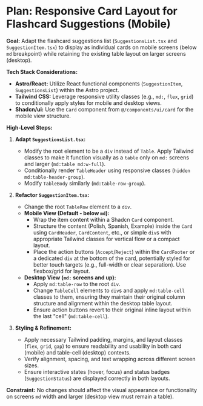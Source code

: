 # Plan: Responsive Card Layout for Flashcard Suggestions (Mobile)

**Goal:** Adapt the flashcard suggestions list (`SuggestionsList.tsx` and `SuggestionItem.tsx`) to display as individual cards on mobile screens (below `md` breakpoint) while retaining the existing table layout on larger screens (desktop).

**Tech Stack Considerations:**

*   **Astro/React:** Utilize React functional components (`SuggestionItem`, `SuggestionsList`) within the Astro project.
*   **Tailwind CSS:** Leverage responsive utility classes (e.g., `md:`, `flex`, `grid`) to conditionally apply styles for mobile and desktop views.
*   **Shadcn/ui:** Use the `Card` component from `@/components/ui/card` for the mobile view structure.

**High-Level Steps:**

1.  **Adapt `SuggestionsList.tsx`:**
    *   Modify the root element to be a `div` instead of `Table`. Apply Tailwind classes to make it function visually as a `table` only on `md:` screens and larger (`md:table md:w-full`).
    *   Conditionally render `TableHeader` using responsive classes (`hidden md:table-header-group`).
    *   Modify `TableBody` similarly (`md:table-row-group`).

2.  **Refactor `SuggestionItem.tsx`:**
    *   Change the root `TableRow` element to a `div`.
    *   **Mobile View (Default - below `md`):**
        *   Wrap the item content within a Shadcn `Card` component.
        *   Structure the content (Polish, Spanish, Example) inside the `Card` using `CardHeader`, `CardContent`, etc., or simple `div`s with appropriate Tailwind classes for vertical flow or a compact layout.
        *   Place the action buttons (`Accept`/`Reject`) within the `CardFooter` or a dedicated `div` at the bottom of the card, potentially styled for better touch targets (e.g., full-width or clear separation). Use flexbox/grid for layout.
    *   **Desktop View (`md:` screens and up):**
        *   Apply `md:table-row` to the root `div`.
        *   Change `TableCell` elements to `div`s and apply `md:table-cell` classes to them, ensuring they maintain their original column structure and alignment within the desktop table layout.
        *   Ensure action buttons revert to their original inline layout within the last "cell" (`md:table-cell`).

3.  **Styling & Refinement:**
    *   Apply necessary Tailwind padding, margins, and layout classes (`flex`, `grid`, `gap`) to ensure readability and usability in both card (mobile) and table-cell (desktop) contexts.
    *   Verify alignment, spacing, and text wrapping across different screen sizes.
    *   Ensure interactive states (hover, focus) and status badges (`SuggestionStatus`) are displayed correctly in both layouts.

**Constraint:** No changes should affect the visual appearance or functionality on screens `md` width and larger (desktop view must remain a table). 